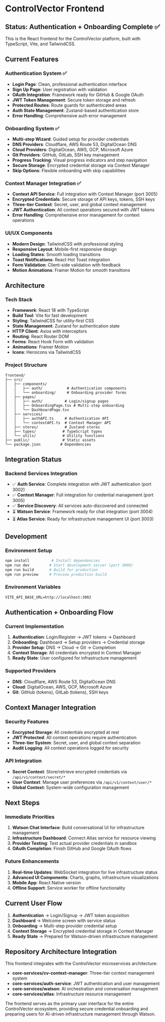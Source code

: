 # ControlVector Frontend

## Status: Authentication + Onboarding Complete ✅

This is the React frontend for the ControlVector platform, built with TypeScript, Vite, and TailwindCSS.

## Current Features

### Authentication System ✅
- **Login Page**: Clean, professional authentication interface
- **Sign Up Page**: User registration with validation
- **OAuth Integration**: Framework ready for GitHub & Google OAuth
- **JWT Token Management**: Secure token storage and refresh
- **Protected Routes**: Route guards for authenticated areas
- **Auth State Management**: Zustand-based authentication store
- **Error Handling**: Comprehensive auth error management

### Onboarding System ✅
- **Multi-step Wizard**: Guided setup for provider credentials
- **DNS Providers**: Cloudflare, AWS Route 53, DigitalOcean DNS
- **Cloud Providers**: DigitalOcean, AWS, GCP, Microsoft Azure
- **Git Providers**: GitHub, GitLab, SSH key management
- **Progress Tracking**: Visual progress indicators and step navigation
- **Secure Storage**: Encrypted credential storage via Context Manager
- **Skip Options**: Flexible onboarding with skip capabilities

### Context Manager Integration ✅
- **Context API Service**: Full integration with Context Manager (port 3005)
- **Encrypted Credentials**: Secure storage of API keys, tokens, SSH keys
- **Three-tier Context**: Secret, user, and global context management
- **JWT Authentication**: All context operations secured with JWT tokens
- **Error Handling**: Comprehensive error management for context operations

### UI/UX Components
- **Modern Design**: TailwindCSS with professional styling
- **Responsive Layout**: Mobile-first responsive design
- **Loading States**: Smooth loading transitions
- **Toast Notifications**: React Hot Toast integration
- **Form Validation**: Client-side validation with feedback
- **Motion Animations**: Framer Motion for smooth transitions

## Architecture

### Tech Stack
- **Framework**: React 18 with TypeScript
- **Build Tool**: Vite for fast development
- **Styling**: TailwindCSS for utility-first CSS
- **State Management**: Zustand for authentication state
- **HTTP Client**: Axios with interceptors
- **Routing**: React Router DOM
- **Forms**: React Hook Form with validation
- **Animations**: Framer Motion
- **Icons**: Heroicons via TailwindCSS

### Project Structure
```
frontend/
├── src/
│   ├── components/
│   │   ├── auth/           # Authentication components
│   │   └── onboarding/     # Onboarding provider forms
│   ├── pages/
│   │   ├── auth/          # Login/signup pages
│   │   ├── OnboardingPage.tsx # Multi-step onboarding
│   │   └── DashboardPage.tsx
│   ├── services/
│   │   ├── authAPI.ts     # Authentication API
│   │   └── contextAPI.ts  # Context Manager API
│   ├── stores/            # Zustand stores
│   ├── types/            # TypeScript types
│   └── utils/            # Utility functions
├── public/               # Static assets
└── package.json         # Dependencies
```

## Integration Status

### Backend Services Integration
- ✅ **Auth Service**: Complete integration with JWT authentication (port 3002)
- ✅ **Context Manager**: Full integration for credential management (port 3005)
- ✅ **Service Discovery**: All services auto-discovered and connected
- ⏳ **Watson Service**: Framework ready for chat integration (port 3004)
- ⏳ **Atlas Service**: Ready for infrastructure management UI (port 3003)

## Development

### Environment Setup
```bash
npm install          # Install dependencies
npm run dev         # Start development server (port 3000)
npm run build       # Build for production
npm run preview     # Preview production build
```

### Environment Variables
```env
VITE_API_BASE_URL=http://localhost:3002
```

## Authentication + Onboarding Flow

### Current Implementation
1. **Authentication**: Login/Register → JWT tokens → Dashboard
2. **Onboarding**: Dashboard → Setup providers → Credential storage
3. **Provider Setup**: DNS → Cloud → Git → Completion
4. **Context Storage**: All credentials encrypted in Context Manager
5. **Ready State**: User configured for infrastructure management

### Supported Providers
- **DNS**: Cloudflare, AWS Route 53, DigitalOcean DNS
- **Cloud**: DigitalOcean, AWS, GCP, Microsoft Azure  
- **Git**: GitHub (tokens), GitLab (tokens), SSH keys

## Context Manager Integration

### Security Features
- **Encrypted Storage**: All credentials encrypted at rest
- **JWT Protected**: All context operations require authentication
- **Three-tier System**: Secret, user, and global context separation
- **Audit Logging**: All context operations logged for security

### API Integration
- **Secret Context**: Store/retrieve encrypted credentials via `/api/v1/context/secret/*`
- **User Context**: Manage user preferences via `/api/v1/context/user/*`
- **Global Context**: System-wide configuration management

## Next Steps

### Immediate Priorities
1. **Watson Chat Interface**: Build conversational UI for infrastructure management
2. **Infrastructure Dashboard**: Connect Atlas service for resource viewing  
3. **Provider Testing**: Test actual provider credentials in sandbox
4. **OAuth Completion**: Finish GitHub and Google OAuth flows

### Future Enhancements
1. **Real-time Updates**: WebSocket integration for live infrastructure status
2. **Advanced UI Components**: Charts, graphs, infrastructure visualizations
3. **Mobile App**: React Native version
4. **Offline Support**: Service worker for offline functionality

## Current User Flow

1. **Authentication** → Login/Signup → JWT token acquisition
2. **Dashboard** → Welcome screen with service status
3. **Onboarding** → Multi-step provider credential setup
4. **Context Storage** → Encrypted credential storage in Context Manager
5. **Ready State** → Prepared for Watson-driven infrastructure management

## Repository Architecture Integration

This frontend integrates with the ControlVector microservices architecture:
- **core-services/cv-context-manager**: Three-tier context management system
- **core-services/auth-service**: JWT authentication and user management  
- **core-services/watson**: AI orchestration and conversation management
- **core-services/atlas**: Infrastructure resource management

The frontend serves as the primary user interface for the entire ControlVector ecosystem, providing secure credential onboarding and preparing users for AI-driven infrastructure management through Watson.